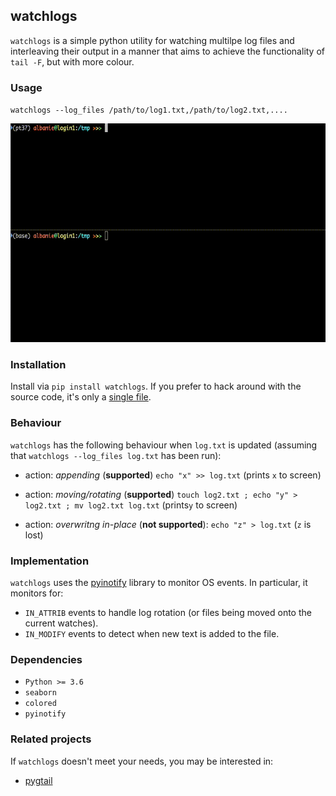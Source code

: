 ## watchlogs

`watchlogs` is a simple python utility for watching multilpe log files and interleaving their output in a manner that aims to achieve the functionality of `tail -F`, but with more colour.

### Usage

`watchlogs --log_files /path/to/log1.txt,/path/to/log2.txt,....`

 <img src="misc/demo.gif" height="350">

### Installation

Install via `pip install watchlogs`.  If you prefer to hack around with the source code, it's only a [single file](watchlogs/watchlogs.py).

### Behaviour

`watchlogs` has the following behaviour when `log.txt` is updated (assuming that `watchlogs --log_files log.txt` has been run):

* action: *appending* (**supported**) `echo "x" >> log.txt` (prints `x` to screen)


* action: *moving/rotating* (**supported**) `touch log2.txt ; echo "y" > log2.txt ; mv log2.txt log.txt` (prints`y` to screen)

* action: *overwritng in-place* (**not supported**): `echo "z" > log.txt` (`z` is lost)

### Implementation


`watchlogs` uses the [pyinotify](https://github.com/seb-m/pyinotify) library to monitor OS events.  In particular, it monitors for:

* `IN_ATTRIB` events to handle log rotation (or files being moved onto the current watches).
* `IN_MODIFY` events to detect when new text is added to the file.

### Dependencies

* `Python >= 3.6`
* `seaborn`
* `colored`
* `pyinotify`


### Related projects
If `watchlogs` doesn't meet your needs, you may be interested in:
* [pygtail](https://github.com/bgreenlee/pygtail)
